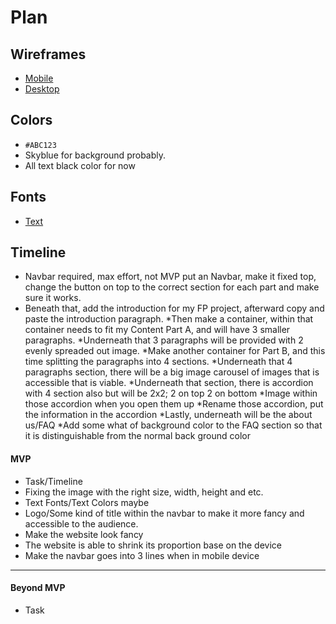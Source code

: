 # Plan

## Wireframes
* [Mobile]()
* [Desktop]()

## Colors
* `#ABC123`
* Skyblue for background probably.
* All text black color for now


## Fonts
* [Text](URL)

## Timeline
* Navbar required, max effort, not MVP put an Navbar, make it fixed top, change the button on top to the correct section for each part and make sure it works.
* Beneath that, add the introduction for my FP project, afterward copy and paste the introduction paragraph.
*Then make a container, within that container needs to fit my Content Part A, and will have 3 smaller paragraphs.
*Underneath that 3 paragraphs will be provided with 2 evenly spreaded out image.
*Make another container for Part B, and this time splitting the paragraphs into 4 sections.
*Underneath that 4 paragraphs section, there will be a big image carousel of images that is accessible that is viable.
*Underneath that section, there is accordion with 4 section also but will be 2x2; 2 on top 2 on bottom
*Image within those accordion when you open them up
*Rename those accordion, put the information in the accordion
*Lastly, underneath will be the about us/FAQ
*Add some what of background color to the FAQ section so that it is distinguishable from the normal back ground color



#### MVP

* Task/Timeline
* Fixing the image with the right size, width, height and etc.
* Text Fonts/Text Colors maybe
* Logo/Some kind of title within the navbar to make it more fancy and accessible to the audience.
* Make the website look fancy
* The website is able to shrink its proportion base on the device
* Make the navbar goes into 3 lines when in mobile device

---

#### Beyond MVP

* Task








<!-- DO NOT USE THIS YET

| Name | Glows | Grows |
| -------- | ------- | ------- |
|   |   |
|   |   |
|   |   |
|   |   |
|   |   |
|   |   |

-->
